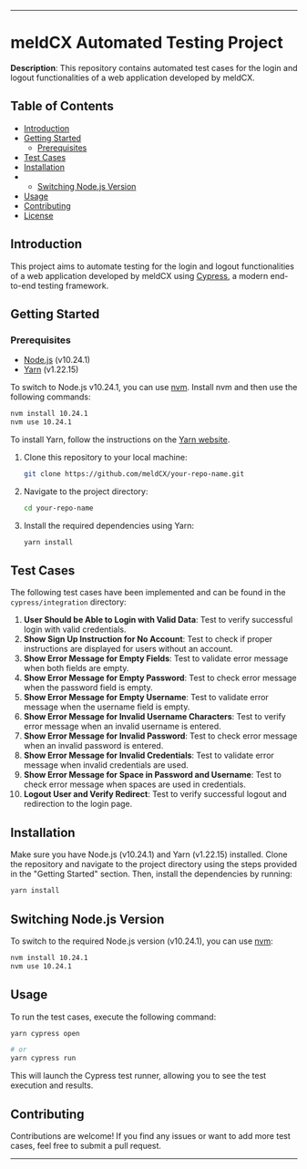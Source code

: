 
---

# meldCX Automated Testing Project

**Description**: This repository contains automated test cases for the login and logout functionalities of a web application developed by meldCX.

## Table of Contents

- [Introduction](#introduction)
- [Getting Started](#getting-started)
  - [Prerequisites](#prerequisites)
- [Test Cases](#test-cases)
- [Installation](#installation)
- - [Switching Node.js Version](#switching-nodejs-version)
- [Usage](#usage)
- [Contributing](#contributing)
- [License](#license)

## Introduction

This project aims to automate testing for the login and logout functionalities of a web application developed by meldCX using [Cypress](https://www.cypress.io/), a modern end-to-end testing framework.

## Getting Started

### Prerequisites

- [Node.js](https://nodejs.org/) (v10.24.1)
- [Yarn](https://yarnpkg.com/) (v1.22.15)

To switch to Node.js v10.24.1, you can use [nvm](https://github.com/nvm-sh/nvm). Install nvm and then use the following commands:

```bash
nvm install 10.24.1
nvm use 10.24.1
```

To install Yarn, follow the instructions on the [Yarn website](https://classic.yarnpkg.com/en/docs/install/).

1. Clone this repository to your local machine:
   ```bash
   git clone https://github.com/meldCX/your-repo-name.git
   ```

2. Navigate to the project directory:
   ```bash
   cd your-repo-name
   ```

3. Install the required dependencies using Yarn:
   ```bash
   yarn install
   ```

## Test Cases

The following test cases have been implemented and can be found in the `cypress/integration` directory:

1. **User Should be Able to Login with Valid Data**: Test to verify successful login with valid credentials.
2. **Show Sign Up Instruction for No Account**: Test to check if proper instructions are displayed for users without an account.
3. **Show Error Message for Empty Fields**: Test to validate error message when both fields are empty.
4. **Show Error Message for Empty Password**: Test to check error message when the password field is empty.
5. **Show Error Message for Empty Username**: Test to validate error message when the username field is empty.
6. **Show Error Message for Invalid Username Characters**: Test to verify error message when an invalid username is entered.
7. **Show Error Message for Invalid Password**: Test to check error message when an invalid password is entered.
8. **Show Error Message for Invalid Credentials**: Test to validate error message when invalid credentials are used.
9. **Show Error Message for Space in Password and Username**: Test to check error message when spaces are used in credentials.
10. **Logout User and Verify Redirect**: Test to verify successful logout and redirection to the login page.

## Installation

Make sure you have Node.js (v10.24.1) and Yarn (v1.22.15) installed. Clone the repository and navigate to the project directory using the steps provided in the "Getting Started" section. Then, install the dependencies by running:

```bash
yarn install
```

## Switching Node.js Version

To switch to the required Node.js version (v10.24.1), you can use [nvm](https://github.com/nvm-sh/nvm):

```bash
nvm install 10.24.1
nvm use 10.24.1
```

## Usage

To run the test cases, execute the following command:

```bash
yarn cypress open

# or
yarn cypress run
```

This will launch the Cypress test runner, allowing you to see the test execution and results.

## Contributing

Contributions are welcome! If you find any issues or want to add more test cases, feel free to submit a pull request.



---

